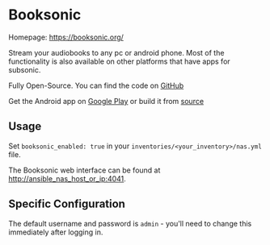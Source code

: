 # Booksonic

Homepage: <https://booksonic.org/>

Stream your audiobooks to any pc or android phone. Most of the functionality is also available on other platforms that have apps for subsonic.

Fully Open-Source. You can find the code on [GitHub](https://github.com/popeen?tab=repositories&q=booksonic)

Get the Android app on [Google Play](https://play.google.com/store/apps/details?id=github.popeen.dsub) or build it from [source](https://github.com/popeen/Popeens-DSub)

## Usage

Set `booksonic_enabled: true` in your `inventories/<your_inventory>/nas.yml` file.

The Booksonic web interface can be found at <http://ansible_nas_host_or_ip:4041>.

## Specific Configuration

The default username and password is `admin` - you'll need to change this immediately after logging in.

